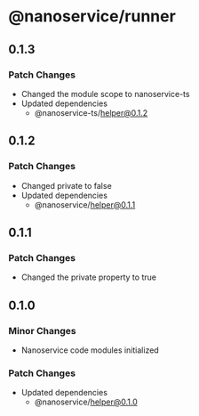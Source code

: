 # @nanoservice/runner

## 0.1.3

### Patch Changes

- Changed the module scope to nanoservice-ts
- Updated dependencies
  - @nanoservice-ts/helper@0.1.2

## 0.1.2

### Patch Changes

- Changed private to false
- Updated dependencies
  - @nanoservice/helper@0.1.1

## 0.1.1

### Patch Changes

- Changed the private property to true

## 0.1.0

### Minor Changes

- Nanoservice code modules initialized

### Patch Changes

- Updated dependencies
  - @nanoservice/helper@0.1.0
